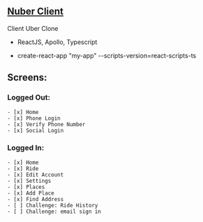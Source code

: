 ## [Nuber Client](https://haneulee.github.io/Nuber-client)


Client Uber Clone 
- ReactJS, Apollo, Typescript

- create-react-app "my-app" --scripts-version=react-scripts-ts


## Screens:
### Logged Out:

    - [x] Home
    - [x] Phone Login
    - [x] Verify Phone Number
    - [x] Social Login

### Logged In:

    - [x] Home
    - [x] Ride
    - [x] Edit Account
    - [x] Settings
    - [x] Places
    - [x] Add Place
    - [x] Find Address
    - [ ] Challenge: Ride History
    - [ ] Challenge: email sign in